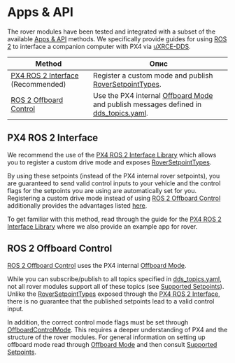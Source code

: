# Apps & API

The rover modules have been tested and integrated with a subset of the available [Apps & API](../middleware/index.md) methods.
We specifically provide guides for using [ROS 2](../ros2/index.md) to interface a companion computer with PX4 via [uXRCE-DDS](../middleware/uxrce_dds.md).

| Method                                                                       | Опис                                                                                                                                                                                                   |
| ---------------------------------------------------------------------------- | ------------------------------------------------------------------------------------------------------------------------------------------------------------------------------------------------------ |
| [PX4 ROS 2 Interface](#px4-ros-2-interface) (Recommended) | Register a custom mode and publish [RoverSetpointTypes](../ros2/px4_ros2_control_interface.md#rover-setpoints).                                                                        |
| [ROS 2 Offboard Control](#ros-2-offboard-control)                            | Use the PX4 internal [Offboard Mode](../flight_modes/offboard.md) and publish messages defined in [dds_topics.yaml](../middleware/dds_topics.md). |

## PX4 ROS 2 Interface

We recommend the use of the [PX4 ROS 2 Interface Library](../ros2/px4_ros2_interface_lib.md) which allows you to register a custom drive mode and exposes [RoverSetpointTypes](../ros2/px4_ros2_control_interface.md#rover-setpoints).

By using these setpoints (instead of the PX4 internal rover setpoints), you are guaranteed to send valid control inputs to your vehicle and the control flags for the setpoints you are using are automatically set for you.
Registering a custom drive mode instead of using [ROS 2 Offboard Control](#ros-2-offboard-control) additionally provides the advantages listed [here](../concept/flight_modes.md#internal-vs-external-modes).

To get familiar with this method, read through the guide for the [PX4 ROS 2 Interface Library](../ros2/px4_ros2_interface_lib.md) where we also provide an example app for rover.

## ROS 2 Offboard Control

[ROS 2 Offboard Control](../ros2/offboard_control.md) uses the PX4 internal [Offboard Mode](../flight_modes/offboard.md).

While you can subscribe/publish to all topics specified in [dds_topics.yaml](../middleware/dds_topics.md), not all rover modules support all of these topics (see [Supported Setpoints](../flight_modes/offboard.md#rover)).
Unlike the [RoverSetpointTypes](../ros2/px4_ros2_control_interface.md#rover-setpoints) exposed through the [PX4 ROS 2 Interface](#px4-ros-2-interface), there is no guarantee that the published setpoints lead to a valid control input.

In addition, the correct control mode flags must be set through [OffboardControlMode](../msg_docs/OffboardControlMode.md).
This requires a deeper understanding of PX4 and the structure of the rover modules.
For general information on setting up offboard mode read through [Offboard Mode](../flight_modes/offboard.md) and then consult [Supported Setpoints](../flight_modes/offboard.md#rover).

